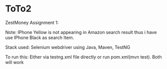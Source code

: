 # ToTo2
ZestMoney Assignment 1:

Note: IPhone Yellow is not appearing in Amazon search result thus i have use IPhone Black as search Item.

Stack used: Selenium webdriver using Java, Maven, TestNG

To run this: Either via testng.xml file directly or run pom.xml(mvn test). Both will work
